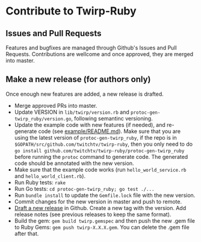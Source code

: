 # Contribute to Twirp-Ruby

## Issues and Pull Requests

Features and bugfixes are managed through Github's Issues and Pull Requests. Contributions are wellcome and once approved, they are merged into master.

## Make a new release (for authors only)

Once enough new features are added, a new release is drafted.

 * Merge approved PRs into master.
 * Update VERSION in `lib/twirp/version.rb` and `protoc-gen-twirp_ruby/version.go`, following semantinc versioning.
 * Update the example code with new features (if needed), and re-generate code (see [example/README.md](example/README.md)). Make sure that you are using the latest version of `protoc-gen-twirp_ruby`, if the repo is in `$GOPATH/src/github.com/twitchtv/twirp-ruby`, then you only need to do `go install github.com/twitchtv/twirp-ruby/protoc-gen-twirp_ruby` before running the `protoc` command to generate code. The generated code should be annotated with the new version.
 * Make sure that the example code works (run `hello_world_service.rb` and `hello_world_client.rb`).
 * Run Ruby tests: `rake`
 * Run Go tests: `cd protoc-gen-twirp_ruby; go test ./...`
 * Run `bundle install` to update the `Gemfile.lock` file with the new version.
 * Commit changes for the new version in master and push to remote.
 * [Draft a new release](https://github.com/twitchtv/twirp-ruby/releases) in Github. Create a new tag with the version. Add release notes (see previous releases to keep the same format).
 * Build the gem: `gem build twirp.gemspec` and then push the new .gem file to Ruby Gems: `gem push twirp-X.X.X.gem`. You can delete the .gem file after that.
